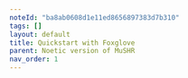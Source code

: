 ```yaml
---
noteId: "ba8ab0608d1e11ed8656897383d7b310"
tags: []
layout: default
title: Quickstart with Foxglove
parent: Noetic version of MuSHR
nav_order: 1
---
```


